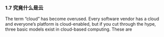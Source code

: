 ### 1.7 究竟什么是云

The term “cloud” has become overused. Every software vendor has a cloud and everyone’s platform is cloud-enabled, but if you cut through the hype, three basic models exist in cloud-based computing. These are

